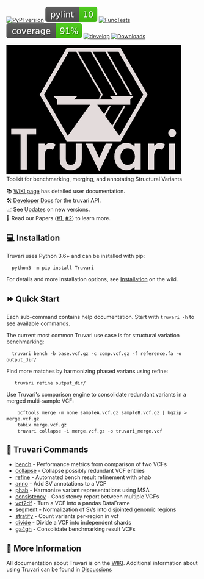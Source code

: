 [![PyPI version](https://badge.fury.io/py/Truvari.svg)](https://badge.fury.io/py/Truvari)
[![pylint](imgs/pylint.svg)](https://github.com/acenglish/truvari/actions/workflows/pylint.yml)
[![FuncTests](https://github.com/acenglish/truvari/actions/workflows/func_tests.yml/badge.svg?branch=develop&event=push)](https://github.com/acenglish/truvari/actions/workflows/func_tests.yml)
[![coverage](imgs/coverage.svg)](https://github.com/acenglish/truvari/actions/workflows/func_tests.yml)
[![develop](https://img.shields.io/github/commits-since/acenglish/truvari/v5.1.1)](https://github.com/ACEnglish/truvari/compare/v5.1.1...develop)
[![Downloads](https://static.pepy.tech/badge/truvari)](https://pepy.tech/project/truvari)

![Logo](https://raw.githubusercontent.com/ACEnglish/truvari/develop/imgs/BoxScale1_DarkBG.png)  
Toolkit for benchmarking, merging, and annotating Structural Variants

📚 [WIKI page](https://github.com/acenglish/truvari/wiki) has detailed user documentation.  
🛠️ [Developer Docs](https://truvari.readthedocs.io/en/latest/) for the truvari API.  
📈 See [Updates](https://github.com/acenglish/truvari/wiki/Updates) on new versions.  
📝 Read our Papers ([#1](https://genomebiology.biomedcentral.com/articles/10.1186/s13059-022-02840-6), [#2](https://rdcu.be/dFQNN)) to learn more.

## 💻 Installation
Truvari uses Python 3.6+ and can be installed with pip:
```
  python3 -m pip install Truvari 
```
For details and more installation options, see [Installation](https://github.com/acenglish/truvari/wiki/Installation) on the wiki.

## ⏩ Quick Start

Each sub-command contains help documentation. Start with `truvari -h` to see available commands.

The current most common Truvari use case is for structural variation benchmarking:
```
  truvari bench -b base.vcf.gz -c comp.vcf.gz -f reference.fa -o output_dir/
```

Find more matches by harmonizing phased varians using refine:
```
   truvari refine output_dir/
```

Use Truvari's comparison engine to consolidate redundant variants in a merged multi-sample VCF:
```
    bcftools merge -m none sampleA.vcf.gz sampleB.vcf.gz | bgzip > merge.vcf.gz
    tabix merge.vcf.gz
    truvari collapse -i merge.vcf.gz -o truvari_merge.vcf
```

## 🧬 Truvari Commands

 - [bench](https://github.com/acenglish/truvari/wiki/bench) - Performance metrics from comparison of two VCFs
 - [collapse](https://github.com/acenglish/truvari/wiki/collapse) - Collapse possibly redundant VCF entries
 - [refine](https://github.com/ACEnglish/truvari/wiki/refine) - Automated bench result refinement with phab
 - [anno](https://github.com/acenglish/truvari/wiki/anno) - Add SV annotations to a VCF
 - [phab](https://github.com/ACEnglish/truvari/wiki/phab) - Harmonize variant representations using MSA
 - [consistency](https://github.com/acenglish/truvari/wiki/consistency) - Consistency report between multiple VCFs
 - [vcf2df](https://github.com/acenglish/truvari/wiki/vcf2df) - Turn a VCF into a pandas DataFrame
 - [segment](https://github.com/acenglish/truvari/wiki/segment) - Normalization of SVs into disjointed genomic regions
 - [stratify](https://github.com/acenglish/truvari/wiki/stratify) - Count variants per-region in vcf
 - [divide](https://github.com/ACEnglish/truvari/wiki/divide) - Divide a VCF into independent shards
 - [ga4gh](https://github.com/ACEnglish/truvari/wiki/ga4gh) - Consolidate benchmarking result VCFs

## 🔎 More Information

All documentation about Truvari is on the [WIKI](https://github.com/acenglish/truvari/wiki). Additional information about using Truvari can be found in [Discussions](https://github.com/ACEnglish/truvari/discussions)

